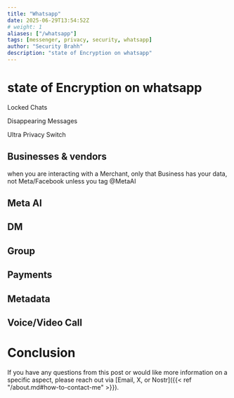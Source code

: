 ```yaml
---
title: "Whatsapp"
date: 2025-06-29T13:54:52Z
# weight: 1
aliases: ["/whatsapp"]
tags: [messenger, privacy, security, whatsapp]
author: "Security Brahh"
description: "state of Encryption on whatsapp"
---
```


# state of Encryption on whatsapp

Locked Chats

Disappearing Messages

Ultra Privacy Switch

## Businesses & vendors

when you are interacting with a Merchant, only that Business has your data, not Meta/Facebook unless you tag @MetaAI

## Meta AI

## DM

## Group

## Payments

## Metadata

## Voice/Video Call

# Conclusion

If you have any questions from this post or would like more information on a specific aspect, please reach out via [Email, X, or Nostr]({{< ref "/about.md#how-to-contact-me" >}}).

<script src="https://giscus.app/client.js"
        data-repo="securitybrahh/empiresec.co"
        data-repo-id="R_kgDOOL5WwA"
        data-category="General"
        data-category-id="DIC_kwDOOL5WwM4CpBdp"
        data-mapping="pathname"
        data-strict="1"
        data-reactions-enabled="1"
        data-emit-metadata="1"
        data-input-position="top"
        data-theme="catppuccin_mocha"
        data-lang="en"
        data-loading="lazy"
        crossorigin="anonymous"
        async>
</script>
